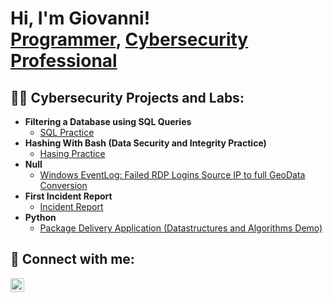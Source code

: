 <h1>Hi, I'm Giovanni! <br/><a href="https://github.com/Giomart1122">Programmer</a>, <a href="https://www.linkedin.com/in/giovanni-martinez-87b9a126/">Cybersecurity Professional</a></h1>

<h2>👨‍💻 Cybersecurity Projects and Labs:</h2>

- <b>Filtering a Database using SQL Queries</b>
  - [SQL Practice](https://github.com/Giomart1122/Portfolio/blob/main/Apply%20filters%20to%20SQL%20queries%20-%20giovanni%20martinez%2011_23_23.pdf)
- <b> Hashing With Bash (Data Security and Integrity Practice) </b>
  - [Hasing Practice](https://github.com/Giomart1122/Portfolio/blob/main/Hashing%20with%20Bash%20-%20giovanni%20martinez.pdf) 
- <b>Null</b>
  - [Windows EventLog: Failed RDP Logins Source IP to full GeoData Conversion](null)
- <b>First Incident Report</b>
  - [Incident Report](https://github.com/Giomart1122/Portfolio/blob/main/Incident%20report%20analysis%20-%20giovanni%20martinez.pdf)
- <b>Python</b>
  - [Package Delivery Application (Datastructures and Algorithms Demo)](https://github.com/joshmadakor1/Package-Delivery-Pathfinding-Algorithm)


<h2> 🤳 Connect with me:</h2>
<link
  rel="stylesheet"
  href="https://cdn.jsdelivr.net/gh/dheereshagrwal/colored-icons@1.7.3/src/app/ci.min.css"
/>

[<img align="left" alt="Giovanni Martinez | LinkedIn" width="22px" src="https://github.com/dheereshagrwal/colored-icons/blob/master/public/icons/linkedin/linkedin.svg" />][linkedin]

[Email]: gio.a.martinez03@gmail.com
[linkedin]: http://www.linkedin.com/in/gio-mart

<!--

Here are some ideas to get you started:

- 🔭 I’m currently working on ...
- 🌱 I’m currently learning ...
- 👯 I’m looking to collaborate on ...
- 🤔 I’m looking for help with ...
- 💬 Ask me about ...
- 📫 How to reach me: ...
- 😄 Pronouns: ...
- ⚡ Fun fact: ...
-->
